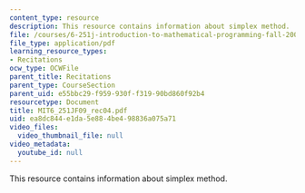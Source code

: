 ```yaml
---
content_type: resource
description: This resource contains information about simplex method.
file: /courses/6-251j-introduction-to-mathematical-programming-fall-2009/ea8dc844e1da5e884be498836a075a71_MIT6_251JF09_rec04.pdf
file_type: application/pdf
learning_resource_types:
- Recitations
ocw_type: OCWFile
parent_title: Recitations
parent_type: CourseSection
parent_uid: e55bbc29-f959-930f-f319-90bd860f92b4
resourcetype: Document
title: MIT6_251JF09_rec04.pdf
uid: ea8dc844-e1da-5e88-4be4-98836a075a71
video_files:
  video_thumbnail_file: null
video_metadata:
  youtube_id: null
---
```

This resource contains information about simplex method.

